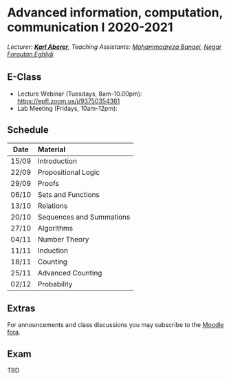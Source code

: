 # Advanced information, computation, communication I 2020-2021
###### Lecturer: ***[Karl Aberer](http://lsir.epfl.ch/aberer/)***, Teaching Assistants: [Mohammadreza Banaei](https://people.epfl.ch/mohammadreza.banaei), [Negar Foroutan Eghlidi](https://people.epfl.ch/negar.foroutan)

## E-Class
* Lecture Webinar (Tuesdays, 8am-10.00pm): https://epfl.zoom.us/j/93750354361
* Lab Meeting (Fridays, 10am-12pm): 

## Schedule
| Date      |  Material                   |
|:---------:|:----------------------------|
| 15/09     |  Introduction               | 
| 22/09     |  Propositional Logic        |
| 29/09     |  Proofs                     |
| 06/10     |  Sets and Functions         |
| 13/10     |  Relations                  |
| 20/10     |  Sequences and Summations   |
| 27/10     |  Algorithms                 |
| 04/11     |  Number Theory              |
| 11/11     |  Induction                  |
| 18/11     |  Counting                   |
| 25/11     |  Advanced Counting          |
| 02/12     |  Probability                |


## Extras
For announcements and class discussions you may subscribe to the [Moodle fora](https://moodle.epfl.ch/course/view.php?id=16329).

## Exam
TBD
